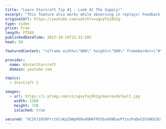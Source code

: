 ```yaml
---
title: "Learn Starcraft Tip #1 - Look At The Supply!"
excerpt: "This feature also works while observing in replays! Feedback and tip suggestions are appreciated :)"
originalUrl: https://youtube.com/watch?v=ugvyTajOhIg
type: video
price: Free
length: PT58S
publishedDateTime: 2017-10-19T22:31:50Z
heat: 50

featuredContent: "<iframe width=\"800\" height=\"500\" frameborder=\"0\" src=\"https://www.youtube.com/embed/ugvyTajOhIg\" allow=\"accelerometer; autoplay; encrypted-media; gyroscope; picture-in-picture\" allowfullscreen></iframe>"

provider:
  name: WinterStarcraft
  domain: youtube.com

topics:
  - StarCraft 2

images:
  - url: https://i.ytimg.com/vi/ugvyTajOhIg/maxresdefault.jpg
    width: 1280
    height: 720
    isCached: true

secured: "GC2hJ18YDPrctGluKpZbNp9O9u8OHKFPEVbuXkNEaoPfzvzPaDwSIhSWEb3ESytwT+5kt/I8jcXX7ZsMz+1GEKb5ZkdVeGToPvRAh/xdN9O78y8hbX45BNtgMsWmgpKOURJtobHoAmfgsfO3HxLVyHOthTGDf0tAOKOslulpY2LGOs8BAJH+wCa26jRR28BUOX00hpFpl50bB3J9zAe05qLr9VGWHBWYJBVnsAZM8kpXA+swupAtDHrEZ9p/f95tvSq/d6A5FEVthQtHVA0M5DDVkqQ7FgKpso2GLEa6WxuczvSSpVMroAdT97swXJ9QzGm0FQcRNRUaO2gSFqI9TbsKIxg46bme2Y4hIq2aP+KGZnpDLsZEKma/UoW26a7M/q9gKyeGnEohahpH2VykmVjdDlrpsRjs9GL+OxorxvA=;IixFQYqxcbTpaRIpr8rGWA=="
---
```


